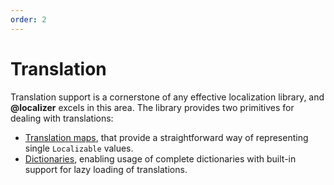```yaml
---
order: 2
---
```


# Translation

Translation support is a cornerstone of any effective localization library, and **@localizer** excels in this area. The library provides two primitives for dealing with translations:

- [Translation maps](./translation-map.md), that provide a straightforward way of representing single `Localizable` values.
- [Dictionaries](./dictionary.md), enabling usage of complete dictionaries with built-in support for lazy loading of translations.
